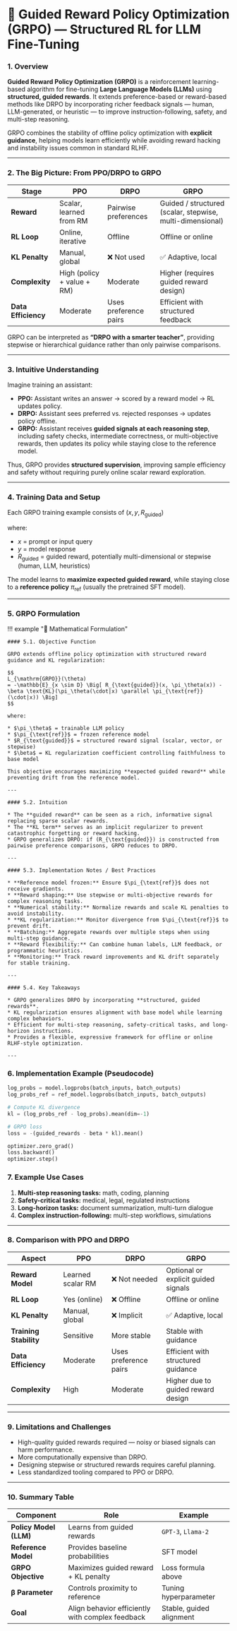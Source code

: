 # 🧩 Guided Reward Policy Optimization (GRPO) — Structured RL for LLM Fine-Tuning

### 1. Overview

**Guided Reward Policy Optimization (GRPO)** is a reinforcement learning-based algorithm for fine-tuning **Large Language Models (LLMs)** using **structured, guided rewards**. It extends preference-based or reward-based methods like DRPO by incorporating richer feedback signals — human, LLM-generated, or heuristic — to improve instruction-following, safety, and multi-step reasoning.

GRPO combines the stability of offline policy optimization with **explicit guidance**, helping models learn efficiently while avoiding reward hacking and instability issues common in standard RLHF.

---

### 2. The Big Picture: From PPO/DRPO to GRPO

| Stage               | PPO                        | DRPO                  | GRPO                                                      |
| ------------------- | -------------------------- | --------------------- | --------------------------------------------------------- |
| **Reward**          | Scalar, learned from RM    | Pairwise preferences  | Guided / structured (scalar, stepwise, multi-dimensional) |
| **RL Loop**         | Online, iterative          | Offline               | Offline or online                                         |
| **KL Penalty**      | Manual, global             | ❌ Not used            | ✅ Adaptive, local                                         |
| **Complexity**      | High (policy + value + RM) | Moderate              | Higher (requires guided reward design)                    |
| **Data Efficiency** | Moderate                   | Uses preference pairs | Efficient with structured feedback                        |

GRPO can be interpreted as **“DRPO with a smarter teacher”**, providing stepwise or hierarchical guidance rather than only pairwise comparisons.

---

### 3. Intuitive Understanding

Imagine training an assistant:

* **PPO:** Assistant writes an answer → scored by a reward model → RL updates policy.
* **DRPO:** Assistant sees preferred vs. rejected responses → updates policy offline.
* **GRPO:** Assistant receives **guided signals at each reasoning step**, including safety checks, intermediate correctness, or multi-objective rewards, then updates its policy while staying close to the reference model.

Thus, GRPO provides **structured supervision**, improving sample efficiency and safety without requiring purely online scalar reward exploration.

---

### 4. Training Data and Setup

Each GRPO training example consists of $(x, y, R_{\text{guided}})$

where:

* $x$ = prompt or input query
* $y$ = model response
* $R_{\text{guided}}$ = guided reward, potentially multi-dimensional or stepwise (human, LLM, heuristics)

The model learns to **maximize expected guided reward**, while staying close to a **reference policy** $\pi_{\text{ref}}$ (usually the pretrained SFT model).

---

### 5. GRPO Formulation

!!! example "📘 Mathematical Formulation"

    #### 5.1. Objective Function

    GRPO extends offline policy optimization with structured reward guidance and KL regularization:

    $$
    L_{\mathrm{GRPO}}(\theta)
    = -\mathbb{E}_{x \sim D} \Big[ R_{\text{guided}}(x, \pi_\theta(x)) - \beta \text{KL}(\pi_\theta(\cdot|x) \parallel \pi_{\text{ref}}(\cdot|x)) \Big]
    $$

    where:

    * $\pi_\theta$ = trainable LLM policy
    * $\pi_{\text{ref}}$ = frozen reference model
    * $R_{\text{guided}}$ = structured reward signal (scalar, vector, or stepwise)
    * $\beta$ = KL regularization coefficient controlling faithfulness to base model

    This objective encourages maximizing **expected guided reward** while preventing drift from the reference model.
    
    ---
    
    #### 5.2. Intuition

    * The **guided reward** can be seen as a rich, informative signal replacing sparse scalar rewards.
    * The **KL term** serves as an implicit regularizer to prevent catastrophic forgetting or reward hacking.
    * GRPO generalizes DRPO: if (R_{\text{guided}}) is constructed from pairwise preference comparisons, GRPO reduces to DRPO.

    ---

    #### 5.3. Implementation Notes / Best Practices

    * **Reference model frozen:** Ensure $\pi_{\text{ref}}$ does not receive gradients.
    * **Reward shaping:** Use stepwise or multi-objective rewards for complex reasoning tasks.
    * **Numerical stability:** Normalize rewards and scale KL penalties to avoid instability.
    * **KL regularization:** Monitor divergence from $\pi_{\text{ref}}$ to prevent drift.
    * **Batching:** Aggregate rewards over multiple steps when using multi-step guidance._
    * **Reward flexibility:** Can combine human labels, LLM feedback, or programmatic heuristics.
    * **Monitoring:** Track reward improvements and KL drift separately for stable training.

    ---

    #### 5.4. Key Takeaways

    * GRPO generalizes DRPO by incorporating **structured, guided rewards**.
    * KL regularization ensures alignment with base model while learning complex behaviors.
    * Efficient for multi-step reasoning, safety-critical tasks, and long-horizon instructions.
    * Provides a flexible, expressive framework for offline or online RLHF-style optimization.

    ---

### 6. Implementation Example (Pseudocode)

```python
log_probs = model.logprobs(batch_inputs, batch_outputs)
log_probs_ref = ref_model.logprobs(batch_inputs, batch_outputs)

# Compute KL divergence
kl = (log_probs_ref - log_probs).mean(dim=-1)

# GRPO loss
loss = -(guided_rewards - beta * kl).mean()

optimizer.zero_grad()
loss.backward()
optimizer.step()
```

### 7. Example Use Cases

1. **Multi-step reasoning tasks:** math, coding, planning
2. **Safety-critical tasks:** medical, legal, regulated instructions
3. **Long-horizon tasks:** document summarization, multi-turn dialogue
4. **Complex instruction-following:** multi-step workflows, simulations

---

### 8. Comparison with PPO and DRPO

| Aspect                 | PPO               | DRPO                  | GRPO                                |
| ---------------------- | ----------------- | --------------------- | ----------------------------------- |
| **Reward Model**       | Learned scalar RM | ❌ Not needed          | Optional or explicit guided signals |
| **RL Loop**            | Yes (online)      | ❌ Offline             | Offline or online                   |
| **KL Penalty**         | Manual, global    | ❌ Implicit            | ✅ Adaptive, local                   |
| **Training Stability** | Sensitive         | More stable           | Stable with guidance                |
| **Data Efficiency**    | Moderate          | Uses preference pairs | Efficient with structured guidance  |
| **Complexity**         | High              | Moderate              | Higher due to guided reward design  |

---

### 9. Limitations and Challenges

* High-quality guided rewards required — noisy or biased signals can harm performance.
* More computationally expensive than DRPO.
* Designing stepwise or structured rewards requires careful planning.
* Less standardized tooling compared to PPO or DRPO.

---

### 10. Summary Table

| Component              | Role                                             | Example                  |
| ---------------------- | ------------------------------------------------ | ------------------------ |
| **Policy Model (LLM)** | Learns from guided rewards                       | `GPT-3`, `Llama-2`       |
| **Reference Model**    | Provides baseline probabilities                  | SFT model                |
| **GRPO Objective**     | Maximizes guided reward + KL penalty             | Loss formula above       |
| **β Parameter**        | Controls proximity to reference                  | Tuning hyperparameter    |
| **Goal**               | Align behavior efficiently with complex feedback | Stable, guided alignment |
